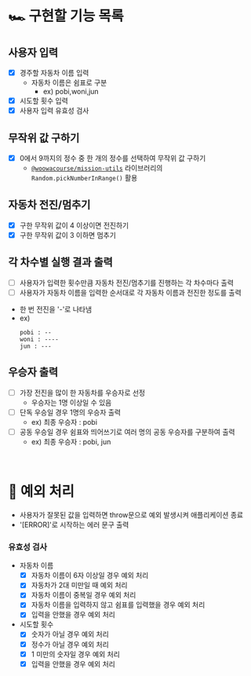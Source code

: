 # 🏎 구현할 기능 목록

## 사용자 입력

- [x] 경주할 자동차 이름 입력
  - 자동차 이름은 쉼표로 구분
    - ex) pobi,woni,jun
- [x] 시도할 횟수 입력
- [x] 사용자 입력 유효성 검사

## 무작위 값 구하기

- [x] 0에서 9까지의 정수 중 한 개의 정수를 선택하여 무작위 값 구하기
  - [`@woowacourse/mission-utils`](https://github.com/woowacourse-projects/javascript-mission-utils) 라이브러리의 `Random.pickNumberInRange()` 활용

## 자동차 전진/멈추기

- [x] 구한 무작위 값이 4 이상이면 전진하기
- [x] 구한 무작위 값이 3 이하면 멈추기

## 각 차수별 실행 결과 출력

- [ ] 사용자가 입력한 횟수만큼 자동차 전진/멈추기를 진행하는 각 차수마다 출력
- [ ] 사용자가 자동차 이름을 입력한 순서대로 각 자동차 이름과 전진한 정도를 출력
- 한 번 전진을 '-'로 나타냄
- ex)
  ```
  pobi : --
  woni : ----
  jun : ---
  ```

## 우승자 출력

- [ ] 가장 전진을 많이 한 자동차를 우승자로 선정
  - 우승자는 1명 이상일 수 있음
- [ ] 단독 우승일 경우 1명의 우승자 출력
  - ex) 최종 우승자 : pobi
- [ ] 공동 우승일 경우 쉼표와 띄어쓰기로 여러 명의 공동 우승자를 구분하여 출력
  - ex) 최종 우승자 : pobi, jun

<br>

# 🚨 예외 처리

- 사용자가 잘못된 값을 입력하면 throw문으로 예외 발생시켜 애플리케이션 종료
- '[ERROR]'로 시작하는 에러 문구 출력

### 유효성 검사

- 자동차 이름
  - [x] 자동차 이름이 6자 이상일 경우 예외 처리
  - [x] 자동차가 2대 미만일 때 예외 처리
  - [x] 자동차 이름이 중복일 경우 예외 처리
  - [x] 자동차 이름을 입력하지 않고 쉼표를 입력했을 경우 예외 처리
  - [x] 입력을 안했을 경우 예외 처리
- 시도할 횟수
  - [x] 숫자가 아닐 경우 예외 처리
  - [x] 정수가 아닐 경우 예외 처리
  - [x] 1 미만의 숫자일 경우 예외 처리
  - [x] 입력을 안했을 경우 예외 처리
